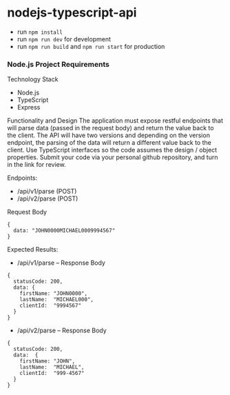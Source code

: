 # nodejs-typescript-api

- run `npm install`
- run `npm run dev` for development
- run  `npm run build` and `npm run start` for production


### Node.js Project Requirements

Technology Stack
-	Node.js
-	TypeScript
-	Express

Functionality and Design
The application must expose restful endpoints that will parse data (passed in the request body) and return the value back to the client. The API will have two versions and depending on the version endpoint, the parsing of the data will return a different value back to the client. Use TypeScript interfaces so the code assumes the design / object properties.
Submit your code via your personal github repository, and turn in the link for review.

Endpoints:
- /api/v1/parse (POST)
- /api/v2/parse (POST)


Request Body
```json5
{
  data: "JOHN0000MICHAEL0009994567"
}
```


Expected Results:
- /api/v1/parse – Response Body

```json5
{
  statusCode: 200,
  data: {
    firstName: "JOHN0000",
    lastName:  "MICHAEL000",
    clientId:  "9994567"
  }
}
```

- /api/v2/parse – Response Body

```json5
{
  statusCode: 200,
  data:  {
    firstName: "JOHN",
    lastName:  "MICHAEL",
    clientId:  "999-4567"
  }
}
```


